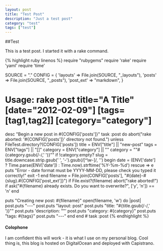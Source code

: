 ```yaml
---
layout: post
title: "Test Post"
description: "Just a test post"
category: "test"
tags: ["test"]
---
```

##Test

This is a test post.  I started it with a rake command.
<!--more-->
{% highlight ruby linenos %}
require "rubygems"
require 'rake'
require 'yaml'
require 'time'

SOURCE = "."
CONFIG = {
  'layouts' => File.join(SOURCE, "_layouts"),
  'posts' => File.join(SOURCE, "_posts"),
  'post_ext' => "markdown",
}

# Usage: rake post title="A Title" [date="2012-02-09"] [tags=[tag1,tag2]] [category="category"]
desc "Begin a new post in #{CONFIG['posts']}"
task :post do
  abort("rake aborted: '#{CONFIG['posts']}' directory not found.") unless FileTest.directory?(CONFIG['posts'])
  title = ENV["title"] || "new-post"
  tags = ENV["tags"] || "[]"
  category = ENV["category"] || ""
  category = "\"#{category.gsub(/-/,' ')}\"" if !category.empty?
  slug = title.downcase.strip.gsub(' ', '-').gsub(/[^\w-]/, '')
  begin
    date = (ENV['date'] ? Time.parse(ENV['date']) : Time.now).strftime('%Y-%m-%d')
  rescue => e
    puts "Error - date format must be YYYY-MM-DD, please check you typed it correctly!"
    exit -1
  end
  filename = File.join(CONFIG['posts'], "#{date}-#{slug}.#{CONFIG['post_ext']}")
  if File.exist?(filename)
    abort("rake aborted!") if ask("#{filename} already exists. Do you want to overwrite?", ['y', 'n']) == 'n'
  end
  
  puts "Creating new post: #{filename}"
  open(filename, 'w') do |post|
    post.puts "---"
    post.puts "layout: post"
    post.puts "title: \"#{title.gsub(/-/,' ')}\""
    post.puts 'description: ""'
    post.puts "category: #{category}"
    post.puts "tags: #{tags}"
    post.puts "---"
  end
end # task :post
{% endhighlight %}
#### Colophone
I am confident this will work - it is what I use on my personal blog.  Cool thing is, this blog is hosted on DigitalOcean and deployed with Capistrano.